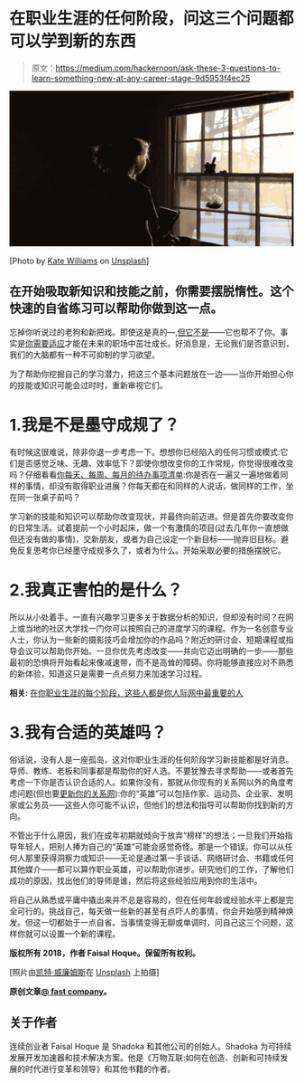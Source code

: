 # 在职业生涯的任何阶段，问这三个问题都可以学到新的东西

> 原文：<https://medium.com/hackernoon/ask-these-3-questions-to-learn-something-new-at-any-career-stage-9d5953f4ec25>

![](img/2657bfde30d26541583569454875a350.png)

[Photo by [Kate Williams](https://unsplash.com/photos/v4kBbdsYo_I?utm_source=unsplash&utm_medium=referral&utm_content=creditCopyText) on [Unsplash](https://unsplash.com/search/photos/thinking-?utm_source=unsplash&utm_medium=referral&utm_content=creditCopyText)]

## 在开始吸取新知识和技能之前，你需要摆脱惰性。这个快速的自省练习可以帮助你做到这一点。

忘掉你听说过的老狗和新把戏。即使这是真的—[,但它不是](https://www.fastcompany.com/3045424/what-it-takes-to-change-your-brains-patterns-after-age-25)——它也帮不了你。事实是[你需要适应](https://www.fastcompany.com/40522394/screw-emotional-intelligence-heres-the-real-key-to-the-future-of-work)才能在未来的职场中茁壮成长。好消息是，无论我们是否意识到，我们的大脑都有一种不可抑制的学习欲望。

为了帮助你挖掘自己的学习潜力，把这三个基本问题放在一边——当你开始担心你的技能或知识可能会过时时，重新审视它们。

# 1.我是不是墨守成规了？

有时候这很难说，除非你退一步考虑一下。想想你已经陷入的任何习惯或模式:它们是否感觉乏味、无趣、效率低下？即使你想改变你的工作常规，你觉得很难改变吗？仔细看看[你每天、每周、每月的待办事项清单](https://www.fastcompany.com/40543815/how-to-turn-your-biggest-goals-into-monthly-weekly-and-daily-to-dos):你是否在一遍又一遍地做着同样的事情，却没有取得职业进展？你每天都在和同样的人说话，做同样的工作，坐在同一张桌子前吗？

学习新的技能和知识可以帮助你改变现状，并最终向前迈进。但是首先你要改变你的日常生活。试着提前一个小时起床，做一个有激情的项目(过去几年你一直想做但还没有做的事情)，交新朋友，或者为自己设定一个新目标——抛弃旧目标。避免反复思考你已经墨守成规多久了，或者为什么。开始采取必要的措施摆脱它。

# 2.我真正害怕的是什么？

所以从小处着手。一直有兴趣学习更多关于数据分析的知识，但却没有时间？在网上或当地的社区大学找一门你可以按照自己的进度学习的课程。作为一名创意专业人士，你认为一些新的摄影技巧会增加你的作品吗？附近的研讨会、短期课程或指导会议可以帮助你开始。一旦你优先考虑改变——并向它迈出明确的一步——那些最初的恐惧将开始看起来像减速带，而不是高耸的障碍。你将能够直接应对不熟悉的新体验，知道这只是需要一点点努力来加速学习过程。

**相关:** [在你职业生涯的每个阶段，这些人都是你人际网中最重要的人](https://www.fastcompany.com/3061812/these-are-the-most-important-people-in-your-network-at-each-stage-of-your-career)

# 3.我有合适的英雄吗？

俗话说，没有人是一座孤岛，这对你职业生涯的任何阶段学习新技能都是好消息。导师、教练、老板和同事都是帮助你的好人选。不要犹豫去寻求帮助——或者首先考虑一下你是否认识合适的人。如果你没有，那就从你现有的关系网以外的角度考虑问题(但也要[更新你的关系网](https://www.fastcompany.com/40520003/three-better-ways-to-network-in-2018)):你的“英雄”可以包括作家、运动员、企业家、发明家或公务员——这些人你可能不认识，但他们的想法和指导可以帮助你找到新的方向。

不管出于什么原因，我们在成年初期就倾向于放弃“榜样”的想法；一旦我们开始指导年轻人，把别人捧为自己的“英雄”可能会感觉奇怪。那是一个错误。你可以从任何人那里获得洞察力或知识——无论是通过第一手谈话、网络研讨会、书籍或任何其他媒介——都可以算作职业英雄，可以帮助你进步。研究他们的工作，了解他们成功的原因，找出他们的导师是谁，然后将这些经验应用到你的生活中。

将自己从熟悉或平庸中撬出来并不总是容易的，但在任何年龄或经验水平上都是完全可行的。挑战自己，每天做一些新的甚至有点吓人的事情，你会开始感到精神焕发。但这一切都始于一点自省。当事情变得无聊或单调时，问自己这三个问题，这样你就可以设置一个新的课程。

**版权所有 2018，作者 Faisal Hoque。保留所有权利。**

[照片由[凯特·威廉姆斯](https://unsplash.com/photos/v4kBbdsYo_I?utm_source=unsplash&utm_medium=referral&utm_content=creditCopyText)在 [Unsplash](https://unsplash.com/search/photos/thinking-?utm_source=unsplash&utm_medium=referral&utm_content=creditCopyText) 上拍摄]

**原创文章**[**@ fast company**](https://www.fastcompany.com/40561439/ask-these-3-questions-to-learn-something-new-at-any-career-stage?partner=rss&utm_source=twitter.com&utm_medium=social&utm_campaign=rss+fastcompany&utm_content=rss)**。**

## 关于作者

连续创业者 Faisal Hoque 是 Shadoka 和其他公司的创始人。Shadoka 为可持续发展开发加速器和技术解决方案。他是《万物互联:如何在创造、创新和可持续发展的时代进行变革和领导》和其他书籍的作者。